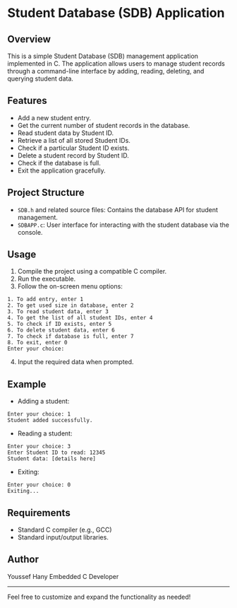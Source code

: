 # Student Database (SDB) Application

## Overview
This is a simple Student Database (SDB) management application implemented in C. The application allows users to manage student records through a command-line interface by adding, reading, deleting, and querying student data.

## Features
- Add a new student entry.
- Get the current number of student records in the database.
- Read student data by Student ID.
- Retrieve a list of all stored Student IDs.
- Check if a particular Student ID exists.
- Delete a student record by Student ID.
- Check if the database is full.
- Exit the application gracefully.

## Project Structure
- `SDB.h` and related source files: Contains the database API for student management.
- `SDBAPP.c`: User interface for interacting with the student database via the console.

## Usage

1. Compile the project using a compatible C compiler.
2. Run the executable.
3. Follow the on-screen menu options:

```
1. To add entry, enter 1
2. To get used size in database, enter 2
3. To read student data, enter 3
4. To get the list of all student IDs, enter 4
5. To check if ID exists, enter 5
6. To delete student data, enter 6
7. To check if database is full, enter 7
8. To exit, enter 0
Enter your choice: 
```

4. Input the required data when prompted.

## Example

- Adding a student:
```
Enter your choice: 1
Student added successfully.
```

- Reading a student:
```
Enter your choice: 3
Enter Student ID to read: 12345
Student data: [details here]
```

- Exiting:
```
Enter your choice: 0
Exiting...
```

## Requirements
- Standard C compiler (e.g., GCC)
- Standard input/output libraries.

## Author
Youssef Hany
Embedded C Developer

---

Feel free to customize and expand the functionality as needed!
